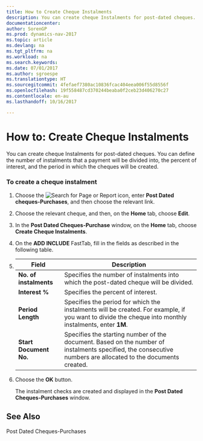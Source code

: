 ```yaml
---
title: How to Create Cheque Instalments
description: You can create cheque Instalments for post-dated cheques. You can define the number of instalments that a payment will be divided into, the percent of interest, and the period in which the cheques will be created.
documentationcenter: 
author: SorenGP
ms.prod: dynamics-nav-2017
ms.topic: article
ms.devlang: na
ms.tgt_pltfrm: na
ms.workload: na
ms.search.keywords: 
ms.date: 07/01/2017
ms.author: sgroespe
ms.translationtype: HT
ms.sourcegitcommit: 4fefaef7380ac10836fcac404eea006f55d8556f
ms.openlocfilehash: 19f558487cd370244beaba0f2ceb23d406270c27
ms.contentlocale: en-au
ms.lasthandoff: 10/16/2017

---
```

# <a name="how-to-create-check-installments"></a>How to: Create Cheque Instalments
You can create cheque Instalments for post-dated cheques. You can define the number of instalments that a payment will be divided into, the percent of interest, and the period in which the cheques will be created.  
  
### <a name="to-create-a-check-installment"></a>To create a cheque instalment  
  
1.  Choose the ![Search for Page or Report](media/ui-search/search_small.png "Search for Page or Report icon") icon, enter **Post Dated cheques-Purchases**, and then choose the relevant link.  
  
2.  Choose the relevant cheque, and then, on the **Home** tab, choose **Edit**.  
  
3.  In the **Post Dated Cheques-Purchase** window, on the **Home** tab, choose **Create Cheque Instalments**.  
  
4.  On the **ADD INCLUDE<!--[!INCLUDE[bp_optionsheading](../../includes/bp_optionsheading_md.md)]-->** FastTab, fill in the fields as described in the following table.  
  
5.  |Field|Description|  
    |---------------------------------|---------------------------------------|  
    |**No. of instalments**|Specifies the number of instalments into which the post-dated cheque will be divided.|  
    |**Interest %**|Specifies the percent of interest.|  
    |**Period Length**|Specifies the period for which the instalments will be created. For example, if you want to divide the cheque into monthly instalments, enter **1M**.|  
    |**Start Document No.**|Specifies the starting number of the document. Based on the number of instalments specified, the consecutive numbers are allocated to the documents created.|  
  
6.  Choose the **OK** button.  
  
     The instalment checks are created and displayed in the **Post Dated Cheques-Purchases** window.  
  
## <a name="see-also"></a>See Also  
 Post Dated Cheques-Purchases
